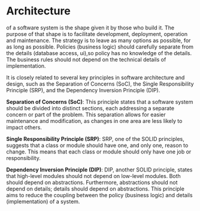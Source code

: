# Architecture 
of a software system is the shape given it by those who build it. The purpose of that shape is to facilitate development, deployment, operation and maintenance. The  strategy is to leave as many options as possible, for as long as possible. Policies (business logic) should carefully separate from the details (database access, ui),so policy has no knowledge of the details. The business rules should not depend on the technical details of implementation.

It is closely related to several key principles in software architecture and design, such as the Separation of Concerns (SoC), the Single Responsibility Principle (SRP), and the Dependency Inversion Principle (DIP).

**Separation of Concerns (SoC)**: This principle states that a software system should be divided into distinct sections, each addressing a separate concern or part of the problem. This separation allows for easier maintenance and modification, as changes in one area are less likely to impact others.

**Single Responsibility Principle (SRP)**: SRP, one of the SOLID principles, suggests that a class or module should have one, and only one, reason to change. This means that each class or module should only have one job or responsibility.

**Dependency Inversion Principle (DIP)**: DIP, another SOLID principle, states that high-level modules should not depend on low-level modules. Both should depend on abstractions. Furthermore, abstractions should not depend on details; details should depend on abstractions. This principle aims to reduce the coupling between the policy (business logic) and details (implementation) of a system.
